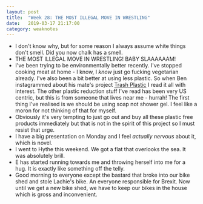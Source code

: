 ```yaml
---
layout: post
title:  "Week 28: THE MOST ILLEGAL MOVE IN WRESTLING"
date:   2019-03-17 21:17:00
category: weaknotes
---
```


* I don't know why, but for some reason I always assume white things don't smell. Did you now chalk has a smell.
* THE MOST ILLEGAL MOVE IN WRESTLING! BABY SLAAAAAAM!
* I've been trying to be environmentally better recently. I've stopped cooking meat at home - I know, I _know_ just go fucking vegetarian already. I've also been a bit better at using less plastic. So when Ben instagrammed about his mate's project [Trash Plastic](https://www.trashplastic.com/) I read it all with interest. The other plastic reduction stuff I've read has been very US centric, but this is from someone that lives near me - hurrah! The first thing I've realised is we should be using soap not shower gel. I feel like a moron for not thinking of that for myself.
* Obviously it's very tempting to just go out and buy all these plastic free products immediately but that is not in the spirit of this project so I must resist that urge.
* I have a big presentation on Monday and I feel _actually nervous_ about it, which is novel.
* I went to Hythe this weekend. We got a flat that overlooks the sea. It was absolutely brill.
* E has started running towards me and throwing herself into me for a hug. It is exactly like something off the telly.
* Good morning to everyone except the bastard that broke into our bike shed and stole Lachie's bike. An everyone responsible for Brexit. Now until we get a new bike shed, we have to keep our bikes in the house which is gross and inconvenient.
